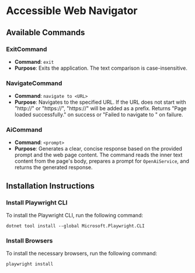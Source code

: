 # Accessible Web Navigator

## Available Commands

### ExitCommand
- **Command**: `exit`
- **Purpose**: Exits the application. The text comparison is case-insensitive.

### NavigateCommand
- **Command**: `navigate to <URL>`
- **Purpose**: Navigates to the specified URL. If the URL does not start with "http://" or "https://", "https://" will be added as a prefix. Returns "Page loaded successfully." on success or "Failed to navigate to <URL>" on failure.

### AiCommand
- **Command**: `<prompt>`
- **Purpose**: Generates a clear, concise response based on the provided prompt and the web page content. The command reads the inner text content from the page's body, prepares a prompt for `OpenAiService`, and returns the generated response.

## Installation Instructions

### Install Playwright CLI
To install the Playwright CLI, run the following command:
```
dotnet tool install --global Microsoft.Playwright.CLI
```

### Install Browsers
To install the necessary browsers, run the following command:
```
playwright install
```
